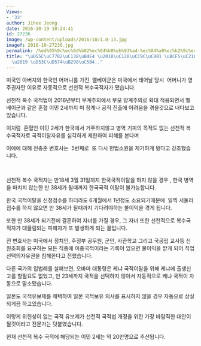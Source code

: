 ```yaml
---
Views:
- '33'
author: Jihee Jeong
date: 2016-10-19 10:24:41
id: 27236
image: /wp-content/uploads/2016/10/1.0-13.jpg
imagef: 2016-10-27236.jpg
permalink: /%ed%95%9c%ec%9d%b82%ec%84%b8%eb%93%a4-%ec%84%a0%ec%b2%9c%ec%a0%81-%eb%b3%b5%ec%88%98%ea%b5%ad%ec%a0%81-%ed%94%bc%ed%95%b4%eb%8a%98%ec%96%b4/
title: "\uD55C\uC7782\uC138\uB4E4 \u2018\uC120\uCC9C\uC801 \uBCF5\uC218\uAD6D\uC801\
  \u2019 \uD53C\uD574\uB298\uC5B4.."
---
```


미국인 아버지와 한국인 어머니를 가진  멜베이군은 미국에서 태어날 당시  어머니가 영주권자란 이유로 자동적으로 선천적 복수국적자가 됐습니다.

선천적 복수 국적법이 2016년부터 부계주의에서 부모 양계주의로 확대 적용되면서 멜베이군과 같은 혼혈 이민 2세까지 미 정계나 공직 진출에 어려움을 겪을것으로 내다보고 있습니다.

이처럼  혼혈인 이민 2세가 한국에서 거주하지않고 병역 기피의 목적도 없는 선천적 복수국적자로 국적이탈자유를 심각하게 제한하여 피해를 본다며

이에에 대해 전종준 변호사는  5번째로  또 다시 헌법소원을 제기하게 됐다고 강조했습니다.

&nbsp;

선천적 복수 국적자는 만18세 3월 31일까지 한국국적이탈을 하지 않을 경우 , 한국 병역을 마치치 않는한 만 38세가 될때까지 한국국적 이탈이 불가능합니다.

한국 국적이탈을 신청접수를 하더라도 6개월에서 1년정도 소요되기때문에  일찍 서둘러 접수를 하지 않으면 만 38세가 될때까지 기다려야하는 불이익을 겪게 됩니다.

또한 만 38세가 되기전에 결혼하여 자녀를 가질 경우, 그 자녀 또한 선천적으로 복수국적자가 대물림되는 피해자가 또 발생하게 되는 꼴입니다.

전 변호사는 미국에서 정치인, 주정부 공무원, 군인, 사관학교 그리고 국공립 교사등 신원조회를 요구하는 모든 직종에 이중국적이라는 기록이 있으면 불이익을 받게 되어 직업선택의자유권을 침해한다고 전했습니다.

다른 국가의 입법례를 살펴보면, 오바마 대통령은 케냐 국적이탈을 위해 케냐에 출생신고를 할필요도 없었고, 만 23세까지 국적을 선택하지 않아서 자동적으로 케냐 국적이 자동으로 말소됐습니다.

일본도 국적유보제를 채택하여 일본 국적보유 의사를 표시하지 않을 경우 자동으로 상실되게끔 하고있습니다.

이렇게 위헌성이 없는 국적 유보제가 선천적 국적법 개정을 위한 가장 바람직한 대안이될것이라고 전문가는 덧붙였습니다.

현재 선천적 복수 국적에 해당되는 이민 2세는 약 20만명으로 추산됩니다.

&nbsp;

&nbsp;

&nbsp;

&nbsp;

&nbsp;

&nbsp;

&nbsp;

&nbsp;

&nbsp;